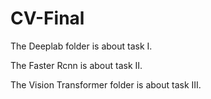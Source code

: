 # CV-Final
The Deeplab folder is about task I.

The Faster Rcnn is about task II.

The Vision Transformer folder is about task III.
